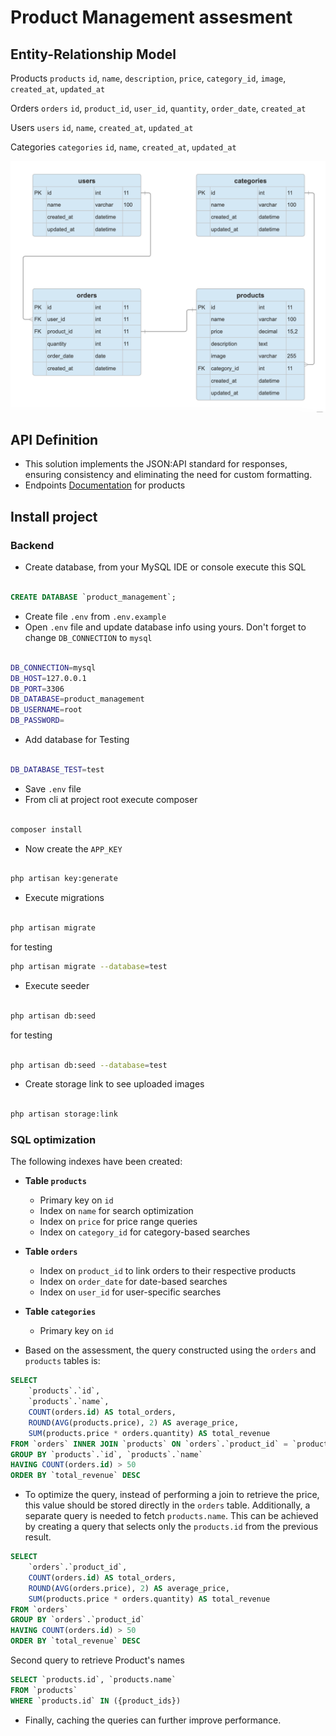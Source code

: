 # Product Management assesment

## Entity-Relationship Model

Products `products`
`id`, `name`, `description`, `price`, `category_id`, `image`, `created_at`, `updated_at`

Orders `orders`
`id`, `product_id`, `user_id`, `quantity`, `order_date`, `created_at`

Users `users`
`id`, `name`, `created_at`, `updated_at`

Categories `categories`
`id`, `name`, `created_at`, `updated_at`

![ERM Image](readme/MER.png "Entity-Relationship Model Image!")

## API Definition

- This solution implements the JSON:API standard for responses,
ensuring consistency and eliminating the need for custom formatting.
- Endpoints [Documentation](readme/api.yaml) for products

## Install project

### Backend

- Create database, from your MySQL IDE or console execute this SQL

```sql

CREATE DATABASE `product_management`;
```

- Create file `.env` from `.env.example`
- Open `.env` file and update database info using yours.
Don't forget to change `DB_CONNECTION` to `mysql`

```bash

DB_CONNECTION=mysql
DB_HOST=127.0.0.1
DB_PORT=3306
DB_DATABASE=product_management
DB_USERNAME=root
DB_PASSWORD=
```

- Add database for Testing

```bash

DB_DATABASE_TEST=test
```

- Save `.env` file
- From cli at project root execute composer

```bash

composer install
```

- Now create the `APP_KEY`

```bash

php artisan key:generate
```

- Execute migrations

```bash

php artisan migrate
```

for testing

```bash
php artisan migrate --database=test

```

- Execute seeder

```bash

php artisan db:seed
```

for testing

```bash

php artisan db:seed --database=test
```

- Create storage link to see uploaded images

```bash

php artisan storage:link
```
### SQL optimization

The following indexes have been created:

- **Table `products`**
  - Primary key on `id`
  - Index on `name` for search optimization
  - Index on `price` for price range queries
  - Index on `category_id` for category-based searches

- **Table `orders`**
  - Index on `product_id` to link orders to their respective products
  - Index on `order_date` for date-based searches
  - Index on `user_id` for user-specific searches

- **Table `categories`**
  - Primary key on `id`

- Based on the assessment, the query constructed using the `orders` and `products` tables is:

```SQL
SELECT
    `products`.`id`,
    `products`.`name`,
    COUNT(orders.id) AS total_orders,
    ROUND(AVG(products.price), 2) AS average_price,
    SUM(products.price * orders.quantity) AS total_revenue
FROM `orders` INNER JOIN `products` ON `orders`.`product_id` = `products`.`id`
GROUP BY `products`.`id`, `products`.`name`
HAVING COUNT(orders.id) > 50
ORDER BY `total_revenue` DESC
```

- To optimize the query, instead of performing a join to retrieve the price, this value should be stored directly in the `orders` table.
  Additionally, a separate query is needed to fetch `products.name`. This can be achieved by creating a query that selects only the `products.id` from the previous result.

```SQL
SELECT
    `orders`.`product_id`,
    COUNT(orders.id) AS total_orders,
    ROUND(AVG(orders.price), 2) AS average_price,
    SUM(products.price * orders.quantity) AS total_revenue
FROM `orders`
GROUP BY `orders`.`product_id`
HAVING COUNT(orders.id) > 50
ORDER BY `total_revenue` DESC
```

Second query to retrieve Product's names

```SQL
SELECT `products.id`, `products.name`
FROM `products`
WHERE `products.id` IN ({product_ids})
```

- Finally, caching the queries can further improve performance.
